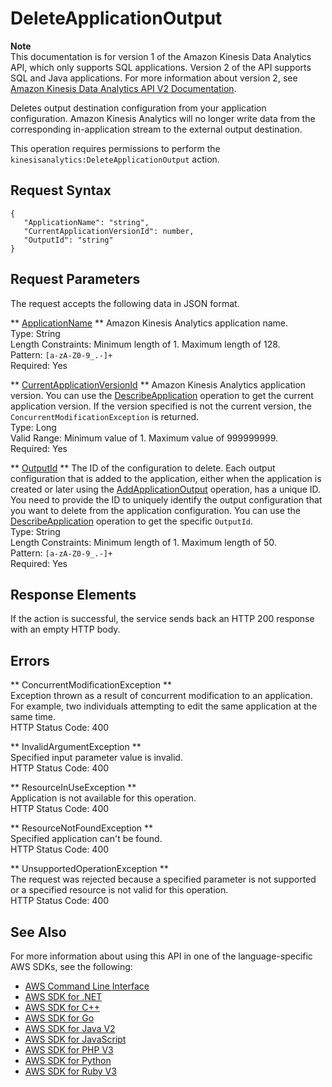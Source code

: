 # DeleteApplicationOutput<a name="API_DeleteApplicationOutput"></a>

**Note**  
This documentation is for version 1 of the Amazon Kinesis Data Analytics API, which only supports SQL applications\. Version 2 of the API supports SQL and Java applications\. For more information about version 2, see [Amazon Kinesis Data Analytics API V2 Documentation](/kinesisanalytics/latest/apiv2/Welcome.html)\.

Deletes output destination configuration from your application configuration\. Amazon Kinesis Analytics will no longer write data from the corresponding in\-application stream to the external output destination\.

This operation requires permissions to perform the `kinesisanalytics:DeleteApplicationOutput` action\.

## Request Syntax<a name="API_DeleteApplicationOutput_RequestSyntax"></a>

```
{
   "ApplicationName": "string",
   "CurrentApplicationVersionId": number,
   "OutputId": "string"
}
```

## Request Parameters<a name="API_DeleteApplicationOutput_RequestParameters"></a>

The request accepts the following data in JSON format\.

 ** [ApplicationName](#API_DeleteApplicationOutput_RequestSyntax) **   <a name="analytics-DeleteApplicationOutput-request-ApplicationName"></a>
Amazon Kinesis Analytics application name\.  
Type: String  
Length Constraints: Minimum length of 1\. Maximum length of 128\.  
Pattern: `[a-zA-Z0-9_.-]+`   
Required: Yes

 ** [CurrentApplicationVersionId](#API_DeleteApplicationOutput_RequestSyntax) **   <a name="analytics-DeleteApplicationOutput-request-CurrentApplicationVersionId"></a>
Amazon Kinesis Analytics application version\. You can use the [DescribeApplication](https://docs.aws.amazon.com/kinesisanalytics/latest/dev/API_DescribeApplication.html) operation to get the current application version\. If the version specified is not the current version, the `ConcurrentModificationException` is returned\.   
Type: Long  
Valid Range: Minimum value of 1\. Maximum value of 999999999\.  
Required: Yes

 ** [OutputId](#API_DeleteApplicationOutput_RequestSyntax) **   <a name="analytics-DeleteApplicationOutput-request-OutputId"></a>
The ID of the configuration to delete\. Each output configuration that is added to the application, either when the application is created or later using the [AddApplicationOutput](https://docs.aws.amazon.com/kinesisanalytics/latest/dev/API_AddApplicationOutput.html) operation, has a unique ID\. You need to provide the ID to uniquely identify the output configuration that you want to delete from the application configuration\. You can use the [DescribeApplication](https://docs.aws.amazon.com/kinesisanalytics/latest/dev/API_DescribeApplication.html) operation to get the specific `OutputId`\.   
Type: String  
Length Constraints: Minimum length of 1\. Maximum length of 50\.  
Pattern: `[a-zA-Z0-9_.-]+`   
Required: Yes

## Response Elements<a name="API_DeleteApplicationOutput_ResponseElements"></a>

If the action is successful, the service sends back an HTTP 200 response with an empty HTTP body\.

## Errors<a name="API_DeleteApplicationOutput_Errors"></a>

 ** ConcurrentModificationException **   
Exception thrown as a result of concurrent modification to an application\. For example, two individuals attempting to edit the same application at the same time\.  
HTTP Status Code: 400

 ** InvalidArgumentException **   
Specified input parameter value is invalid\.  
HTTP Status Code: 400

 ** ResourceInUseException **   
Application is not available for this operation\.  
HTTP Status Code: 400

 ** ResourceNotFoundException **   
Specified application can't be found\.  
HTTP Status Code: 400

 ** UnsupportedOperationException **   
The request was rejected because a specified parameter is not supported or a specified resource is not valid for this operation\.   
HTTP Status Code: 400

## See Also<a name="API_DeleteApplicationOutput_SeeAlso"></a>

For more information about using this API in one of the language\-specific AWS SDKs, see the following:
+  [AWS Command Line Interface](https://docs.aws.amazon.com/goto/aws-cli/kinesisanalytics-2015-08-14/DeleteApplicationOutput) 
+  [AWS SDK for \.NET](https://docs.aws.amazon.com/goto/DotNetSDKV3/kinesisanalytics-2015-08-14/DeleteApplicationOutput) 
+  [AWS SDK for C\+\+](https://docs.aws.amazon.com/goto/SdkForCpp/kinesisanalytics-2015-08-14/DeleteApplicationOutput) 
+  [AWS SDK for Go](https://docs.aws.amazon.com/goto/SdkForGoV1/kinesisanalytics-2015-08-14/DeleteApplicationOutput) 
+  [AWS SDK for Java V2](https://docs.aws.amazon.com/goto/SdkForJavaV2/kinesisanalytics-2015-08-14/DeleteApplicationOutput) 
+  [AWS SDK for JavaScript](https://docs.aws.amazon.com/goto/AWSJavaScriptSDK/kinesisanalytics-2015-08-14/DeleteApplicationOutput) 
+  [AWS SDK for PHP V3](https://docs.aws.amazon.com/goto/SdkForPHPV3/kinesisanalytics-2015-08-14/DeleteApplicationOutput) 
+  [AWS SDK for Python](https://docs.aws.amazon.com/goto/boto3/kinesisanalytics-2015-08-14/DeleteApplicationOutput) 
+  [AWS SDK for Ruby V3](https://docs.aws.amazon.com/goto/SdkForRubyV3/kinesisanalytics-2015-08-14/DeleteApplicationOutput) 